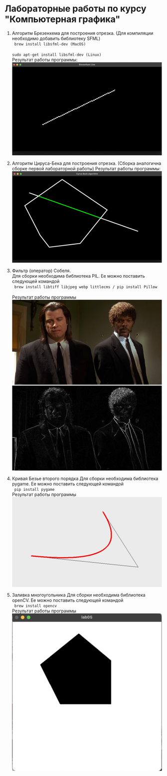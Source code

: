 # Лабораторные работы по курсу "Компьютерная графика"

1. Алгоритм Брезенхема для построения отрезка.
   (Для компиляции необходимо добавить библиотеку SFML)  
   <code>
   brew install libsfml-dev (MacOS)
   </code>
   <code>  
   sudo apt-get install libsfml-dev (Linux)
   </code>  
   Результат работы программы:
   ![result_1](results/result_1.png)
2. Алгоритм Цируса-Бека для построения отрезка.
   (Сборка аналогична сборке первой лабораторной работы)
   Результат работы программы:
   ![result_2](results/result_2.png)
3. Фильтр (оператор) Собеля.  
   Для сборки необходима библиотека PIL.
   Ее можно поставить следующей командой  
   <code>
   brew install libtiff libjpeg webp littlecms / pip install Pillow
   </code>  
   Результат работы программы
   ![result_3.1](results/result_3.1.png)
   ![result_3.2](results/result_3.2.png)  
   
4. Кривая Безье второго порядка
   Для сборки необходима библиотека pygame.
   Ее можно поставить следующей командой  
   <code>
   pip install pygame
   </code>  
   Результат работы программы
   ![result_4](results/result_4.png)  
   
5. Заливка многоугольника
   Для сборки необходима библиотека openCV.
   Ее можно поставить следующей командой  
   <code>
   brew install opencv
   </code>  
   Результат работы программы  
   ![result_5](results/result_5.png)
   
   